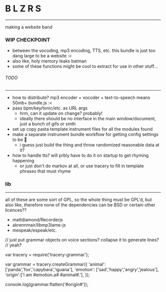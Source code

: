 # B L Z R S
------------------

making a website band

### WIP CHECKPOINT

- between the vocoding, mp3 encoding, TTS, etc. this bundle is just too dang large to be a website :< 
- also like, holy memory leaks batman
- some of these functions might be cool to extract for use in other stuff...


###### TODO
------------------

- how to distribute? mp3 encoder + vocoder + text-to-speech means 50mb+ bundle.js :<
- pass bpm/key/tonic/etc. as URL args
  - hrm, can it update on change? probably!
  - ideally there should be no interface in the main window/document, just a bunch of gifs or smth
- set up copy pasta template instrument files for all the modules found
- make a separate instrument bundle workflow for getting config settings to be :100:
  - i guess just build the thing and throw randomized reasonable data at it?
- how to handle tts? will prbly have to do it on startup to get rhyming happening
  - or just don't do markov at all, or use tracery to fill in template phrases that must rhyme


### lib 
---------
all of these are some sort of GPL, so the whole thing must be GPL'd,
but also like, therefore none of the dependencies can be BSD or certain other licences?? 
- mattdiamond/Recorderjs
- akrennmair/libmp3lame-js
- mespeak/espeak/etc.






























// just put grammar objects on voice sections? collapse it to generate lines?
// yeah?

var tracery = require('tracery-grammar');
 
var grammar = tracery.createGrammar({
  'animal': ['panda','fox','capybara','iguana'],
  'emotion': ['sad','happy','angry','jealous'],
  'origin':['I am #emotion.a# #animal#.'],
});
 
console.log(grammar.flatten('#origin#'));